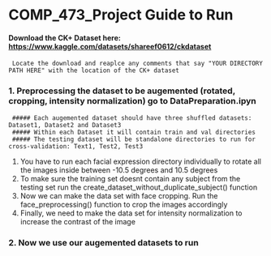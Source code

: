 # COMP_473_Project Guide to Run

#### Download the CK+ Dataset here: https://www.kaggle.com/datasets/shareef0612/ckdataset
     Locate the download and reaplce any comments that say "YOUR DIRECTORY PATH HERE" with the location of the CK+ dataset
     
     
### 1. Preprocessing the dataset to be augemented (rotated, cropping, intensity normalization) go to DataPreparation.ipyn
     ##### Each augemented dataset should have three shuffled datasets: Dataset1, Dataset2 and Dataset3
     ##### Within each Dataset it will contain train and val directories
     ##### The testing dataset will be standalone directories to run for cross-validation: Text1, Test2, Test3
 <ol>
    <li>You have to run each facial expression directory individually to rotate all the images inside between -10.5 degrees and 10.5 degrees</li>
  <li>To make sure the training set doesnt contain any subject from the testing set run the create_dataset_without_duplicate_subject() function</li>
  <li>Now we can make the data set with face cropping. Run the face_preprocessing() function to crop the images accordingly</li>
  <li>Finally, we need to make the data set for intensity normalization to increase the contrast of the image</li>
</ol>

### 2. Now we use our augemented datasets to run 
